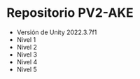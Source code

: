 # Repositorio PV2-AKE

- Versión de Unity 2022.3.7f1
- Nivel 1
- Nivel 2
- Nivel 3
- Nivel 4
- Nivel 5
